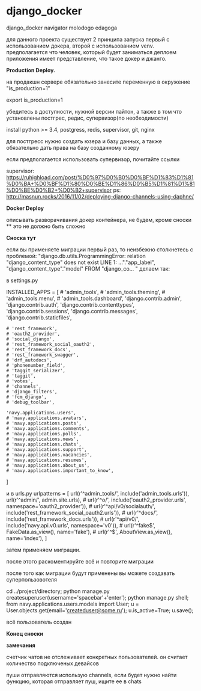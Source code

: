 # django_docker
django_docker navigator molodogo edagoga

для данного проекта существует 2 принципа запуска первый с использованием докера, второй с использованием venv. предполагается что человек, который будет заниматься деплоем приложения имеет представление, что такое докер и джанго. 

**Production Deploy.**

на продакшн сервере обязательно занесите переменную в окружение "is_production=1"

export is_production=1

убедитесь в доступности, нужной версии пайтон, а также в том что установлены постгрес, редис, супервизор(по необходимости)

install python >= 3.4, postgress, redis, supervisor, git, nginx

для постгресс нужно создать юзера и базу данных, а также обязательно дать права на базу созданному юзеру

если предполагается использовать супервизор, почитайте ссылки

supervisor: https://ruhighload.com/post/%D0%97%D0%B0%D0%BF%D1%83%D1%81%D0%BA+%D0%BF%D1%80%D0%BE%D1%86%D0%B5%D1%81%D1%81%D0%BE%D0%B2+%D0%B2+supervisor
ps:
http://masnun.rocks/2016/11/02/deploying-django-channels-using-daphne/


**Docker Deploy**

описывать разворачивания докер контейнера, не будем, кроме сноски ** это не должно быть сложно



**Сноска тут**

если вы применяете миграции первый раз, то неизбежно столкнетесь с проблемой:
 "django.db.utils.ProgrammingError: relation "django_content_type" does not exist
LINE 1: ..."."app_label", "django_content_type"."model" FROM "django_co...
"
делаем так:


в settings.py 

INSTALLED_APPS = [
    # 'admin_tools',
    # 'admin_tools.theming',
    # 'admin_tools.menu',
    # 'admin_tools.dashboard',
    'django.contrib.admin',
    'django.contrib.auth',
    'django.contrib.contenttypes',
    'django.contrib.sessions',
    'django.contrib.messages',
    'django.contrib.staticfiles',

    # 'rest_framework',
    # 'oauth2_provider',
    # 'social_django',
    # 'rest_framework_social_oauth2',
    # 'rest_framework_docs',
    # 'rest_framework_swagger',
    # 'drf_autodocs',
    # 'phonenumber_field',
    # 'taggit_serializer',
    # 'taggit',
    # 'votes',
    # 'channels',
    # 'django_filters',
    # 'fcm_django',
    # 'debug_toolbar',

    'navy.applications.users',
    # 'navy.applications.avatars',
    # 'navy.applications.posts',
    # 'navy.applications.comments',
    # 'navy.applications.polls',
    # 'navy.applications.news',
    # 'navy.applications.chats',
    # 'navy.applications.support',
    # 'navy.applications.vacancies',
    # 'navy.applications.resumes',
    # 'navy.applications.about_us',
    # 'navy.applications.important_to_know',
]


и в urls.py urlpatterns = [
    url(r'^admin_tools/', include('admin_tools.urls')),
    url(r'^admin/', admin.site.urls),
    # url(r'^o/', include('oauth2_provider.urls', namespace='oauth2_provider')),
    # url(r'^api/v0/socialauth/', include('rest_framework_social_oauth2.urls')),
    # url(r'^docs/', include('rest_framework_docs.urls')),
    # url(r'^api/v0/', include('navy.api.v0.urls', namespace='v0')),
    # url(r'^fake$', FakeData.as_view(), name='fake'),
    # url(r'^$', AboutView.as_view(), name='index'),
]

затем применяем миграции.

после этого раскоментируйте всё и повторите миграции

после того как миграции будут применены вы можете создавать суперпользовотеля


cd ../project/directory; python manage.py createsuperuser(username='spacebar'+'enter');
python manage.py shell; from navy.applications.users.models import User; u = User.objects.get(email='createduser@some.ru');
u.is_active=True; u.save(); 


всё пользователь создан


**Конец сноски**

**замечания**

счетчик чатов не отслеживает конкретных пользователей. он считает количество подключеных девайсов

пуши отправляются использую channels, если будет нужно найти функцию, которая отправляет пуш, ищите ее в chats

